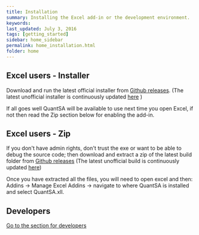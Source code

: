 ```yaml
---
title: Installation
summary: Installing the Excel add-in or the development environment.
keywords: 
last_updated: July 3, 2016
tags: [getting_started]
sidebar: home_sidebar
permalink: home_installation.html
folder: home
---
```


## Excel users - Installer

Download and run the latest official installer from [Github releases](https://github.com/JamesLTaylor/QuantSA/releases).  (The latest unofficial installer is continuously updated [here](https://quantsa.blob.core.windows.net/builds/QuantSAInstaller_Latest.exe) )

If all goes well QuantSA will be available to use next time you open Excel, if not then read the Zip section below for enabling the add-in.

## Excel users - Zip

If you don't have admin rights, don't trust the exe or want to be able to debug the source code; then download and extract a zip of the latest build folder from [Github releases](https://github.com/JamesLTaylor/QuantSA/releases) (The latest unofficial build is continuously updated [here](https://quantsa.blob.core.windows.net/builds/QuantSA_build_latest.zip))

Once you have extracted all the files, you will need to open excel and then: Addins -> Manage Excel Addins -> navigate to where QuantSA is installed and select QuantSA.xll.

## Developers

[Go to the section for developers](home_setup.html)

